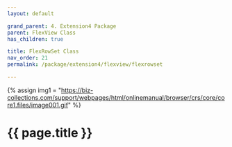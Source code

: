 ```yaml
---
layout: default

grand_parent: 4. Extension4 Package
parent: FlexView Class
has_children: true

title: FlexRowSet Class
nav_order: 21
permalink: /package/extension4/flexview/flexrowset

---
```

{% assign img1 = "https://biz-collections.com/support/webpages/html/onlinemanual/browser/crs/core/core1.files/image001.gif" %}


# {{ page.title }}
